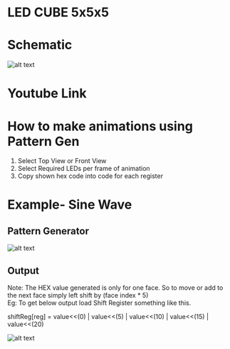 # LED CUBE 5x5x5  
# Schematic  
![alt text](https://github.com/obtronyt/ledcube555/blob/master/Schematic.png?raw=true)  
  
# Youtube Link  

# How to make animations using Pattern Gen  
1. Select Top View or Front View  
2. Select Required LEDs per frame of animation  
3. Copy shown hex code into code for each register  

# Example- Sine Wave  
## Pattern Generator  
![alt text](https://github.com/obtronyt/ledcube555/blob/master/SineWaveDemo.jpg?raw=true)  
  
## Output  
Note: The HEX value generated is only for one face. So to move or add to the next face simply left shift by (face index * 5)  
Eg: To get below output load Shift Register something like this.  
  
shiftReg[reg] = value<<(0) | value<<(5) | value<<(10) | value<<(15) | value<<(20)   
  
![alt text](https://github.com/obtronyt/ledcube555/blob/master/SW.gif?raw=true)
